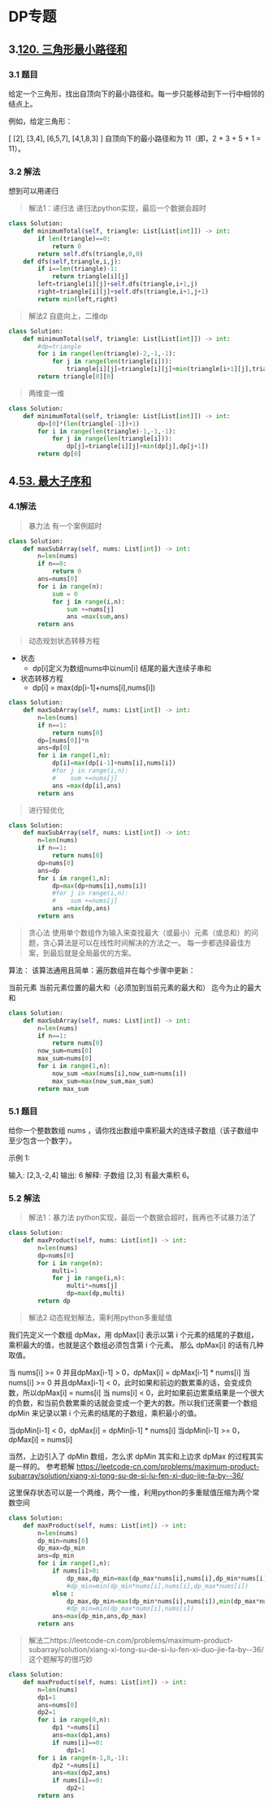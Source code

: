# DP专题

## 3.[120. 三角形最小路径和](https://leetcode-cn.com/problems/triangle/)

### 3.1 题目

给定一个三角形，找出自顶向下的最小路径和。每一步只能移动到下一行中相邻的结点上。

例如，给定三角形：

[
     [2],
    [3,4],
   [6,5,7],
  [4,1,8,3]
]
自顶向下的最小路径和为 11（即，2 + 3 + 5 + 1 = 11）。

### 3.2 解法



想到可以用递归

> 解法1：递归法
递归法python实现，最后一个数据会超时
```python
class Solution:
    def minimumTotal(self, triangle: List[List[int]]) -> int:
        if len(triangle)==0:
            return 0
        return self.dfs(triangle,0,0)
    def dfs(self,triangle,i,j):
        if i==len(triangle)-1:
            return triangle[i][j]
        left=triangle[i][j]+self.dfs(triangle,i+1,j)
        right=triangle[i][j]+self.dfs(triangle,i+1,j+1)
        return min(left,right)

```



> 解法2 自底向上，二维dp

```python
class Solution:
    def minimumTotal(self, triangle: List[List[int]]) -> int:
        #dp=triangle
        for i in range(len(triangle)-2,-1,-1):
            for j in range(len(triangle[i])):
                triangle[i][j]=triangle[i][j]+min(triangle[i+1][j],triangle[i+1][j+1])
        return triangle[0][0]
```
>两维变一维

```python
class Solution:
    def minimumTotal(self, triangle: List[List[int]]) -> int:
        dp=[0]*(len(triangle[-1])+1)
        for i in range(len(triangle)-1,-1,-1):
            for j in range(len(triangle[i])):
                dp[j]=triangle[i][j]+min(dp[j],dp[j+1])
        return dp[0]
```

## 4.[53. 最大子序和](https://leetcode-cn.com/problems/maximum-subarray/)



### 4.1解法

>暴力法 有一个案例超时

```python
class Solution:
    def maxSubArray(self, nums: List[int]) -> int:
        n=len(nums)
        if n==0:
            return 0
        ans=nums[0]
        for i in range(n):
            sum = 0
            for j in range(i,n):
                sum +=nums[j]
                ans =max(sum,ans)
        return ans
```

>动态规划状态转移方程

- 状态
  - dp[i]定义为数组nums中以num[i] 结尾的最大连续子串和
- 状态转移方程
  - dp[i] = max(dp[i-1]+nums[i],nums[i])
  
```python
class Solution:
    def maxSubArray(self, nums: List[int]) -> int:
        n=len(nums)
        if n==1:
            return nums[0]
        dp=[nums[0]]*n
        ans=dp[0]
        for i in range(1,n):
            dp[i]=max(dp[i-1]+nums[i],nums[i])
            #for j in range(i,n):
            #    sum +=nums[j]
            ans =max(dp[i],ans)
        return ans
```
> 进行轻优化
```python
class Solution:
    def maxSubArray(self, nums: List[int]) -> int:
        n=len(nums)
        if n==1:
            return nums[0]
        dp=nums[0]
        ans=dp
        for i in range(1,n):
            dp=max(dp+nums[i],nums[i])
            #for j in range(i,n):
            #    sum +=nums[j]
            ans =max(dp,ans)
        return ans
```
> 贪心法
使用单个数组作为输入来查找最大（或最小）元素（或总和）的问题，贪心算法是可以在线性时间解决的方法之一。
每一步都选择最佳方案，到最后就是全局最优的方案。

算法：
该算法通用且简单：遍历数组并在每个步骤中更新：

当前元素
当前元素位置的最大和（必须加到当前元素的最大和）
迄今为止的最大和

```python
class Solution:
    def maxSubArray(self, nums: List[int]) -> int:
        n=len(nums)
        if n==1:
            return nums[0]
        now_sum=nums[0]
        max_sum=nums[0]
        for i in range(1,n):
            now_sum =max(nums[i],now_sum+nums[i])
            max_sum=max(now_sum,max_sum)
        return max_sum
```
### 5.1 题目

给你一个整数数组 nums ，请你找出数组中乘积最大的连续子数组（该子数组中至少包含一个数字）。

 

示例 1:

输入: [2,3,-2,4]
输出: 6
解释: 子数组 [2,3] 有最大乘积 6。


### 5.2 解法


> 解法1：暴力法 python实现，最后一个数据会超时，我再也不试暴力法了
```python
class Solution:
    def maxProduct(self, nums: List[int]) -> int:
        n=len(nums)
        dp=nums[0]
        for i in range(n):
            multi=1
            for j in range(i,n):
                multi*=nums[j]
                dp=max(dp,multi)
        return dp
```



> 解法2 动态规划解法，需利用python多重赋值

我们先定义一个数组 dpMax，用 dpMax[i] 表示以第 i 个元素的结尾的子数组，乘积最大的值，也就是这个数组必须包含第 i 个元素。
那么 dpMax[i] 的话有几种取值。

当 nums[i] >= 0 并且dpMax[i-1] > 0，dpMax[i] = dpMax[i-1] * nums[i]
当 nums[i] >= 0 并且dpMax[i-1] < 0，此时如果和前边的数累乘的话，会变成负数，所以dpMax[i] = nums[i]
当 nums[i] < 0，此时如果前边累乘结果是一个很大的负数，和当前负数累乘的话就会变成一个更大的数。所以我们还需要一个数组 dpMin 来记录以第 i 个元素的结尾的子数组，乘积最小的值。

当dpMin[i-1] < 0，dpMax[i] = dpMin[i-1] * nums[i]
当dpMin[i-1] >= 0，dpMax[i] =  nums[i]



当然，上边引入了 dpMin 数组，怎么求 dpMin 其实和上边求 dpMax 的过程其实是一样的。
参考题解 https://leetcode-cn.com/problems/maximum-product-subarray/solution/xiang-xi-tong-su-de-si-lu-fen-xi-duo-jie-fa-by--36/

这里保存状态可以是一个两维，两个一维，利用python的多重赋值压缩为两个常数空间
```python
class Solution:
    def maxProduct(self, nums: List[int]) -> int:
        n=len(nums)
        dp_min=nums[0]
        dp_max=dp_min
        ans=dp_min
        for i in range(1,n):
            if nums[i]>0:
                dp_max,dp_min=max(dp_max*nums[i],nums[i],dp_min*nums[i]),min(dp_min*nums[i],nums[i],dp_max*nums[i])
                #dp_min=min(dp_min*nums[i],nums[i],dp_max*nums[i])
            else :
                dp_max,dp_min=max(dp_min*nums[i],nums[i]),min(dp_max*nums[i],nums[i])
                #dp_min=min(dp_max*nums[i],nums[i])
            ans=max(dp_min,ans,dp_max)
        return ans
```
>解法二https://leetcode-cn.com/problems/maximum-product-subarray/solution/xiang-xi-tong-su-de-si-lu-fen-xi-duo-jie-fa-by--36/
这个题解写的很巧妙

```python
class Solution:
    def maxProduct(self, nums: List[int]) -> int:
        n=len(nums)
        dp1=1
        ans=nums[0]
        dp2=1
        for i in range(0,n):
            dp1 *=nums[i]
            ans=max(dp1,ans)
            if nums[i]==0:
                dp1=1
        for i in range(n-1,0,-1):
            dp2 *=nums[i]
            ans=max(dp2,ans)
            if nums[i]==0:
                dp2=1
        return ans
```

